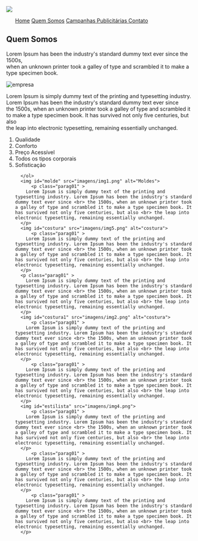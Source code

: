 
<!DOCTYPE html>
<html lang="pt-br">
<head>
  <meta charset="UTF-8">
  <meta name="viewport" content="width=device-width, initial-scale=1.0">
  <link rel="stylesheet" href="css/home.css">
  <script src="js/index.js"></script>
  <title>TopFlow</title>
</head>
<body >
  <img id="img01" src="imagens/Modelo.jpg">
  <div class="cabecalho" >
    <ul >
      <a class="menu" href="home.html" >Home</a>
      <a class="menu" href="quemsomos.html">Quem Somos</a>
      <a class="menu" href="campanhas.html" >Campanhas Publicitárias </a>
      <a class="menu" href="#" >Contato</a>
    </ul>
  </div>
  <div class="text" >
    <h2 class="titulo" > Quem Somos</h2>
    <p class="parag01" >
	    Lorem Ipsum has been the industry's standard dummy text ever since the 1500s,<br> when an unknown printer took a galley of type and scrambled it to make a type specimen book.
	  </p>
	  <img id="img" src="imagens/img.png" alt="empresa" >
	  <p class="parag01" >
	    Lorem Ipsum is simply dummy text of the printing and typesetting industry. Lorem Ipsum has been the industry's standard dummy text ever since <br> the 1500s, when an unknown printer took a galley of type and scrambled it to make a type specimen book. It has survived not only five centuries, but also <br> the leap into electronic typesetting, remaining essentially unchanged.
	  </p>
	  <ol id="lista">
	    <li >Qualidade </li>
	    <li >Conforto</li>
	    <li >Preço Acessível </li>
	    <li >Todos os tipos corporais </li>
	    <li >Sofisticação </li>
	    
	  </ol>
	  <img id="molde" src="imagens/img1.png" alt="Moldes">
	  	  <p class="parag01" >
	    Lorem Ipsum is simply dummy text of the printing and typesetting industry. Lorem Ipsum has been the industry's standard dummy text ever since <br> the 1500s, when an unknown printer took a galley of type and scrambled it to make a type specimen book. It has survived not only five centuries, but also <br> the leap into electronic typesetting, remaining essentially unchanged.
	  </p>
	  <img id="costura" src="imagens/img5.png" alt="costura">
	  	  <p class="parag01" >
	    Lorem Ipsum is simply dummy text of the printing and typesetting industry. Lorem Ipsum has been the industry's standard dummy text ever since <br> the 1500s, when an unknown printer took a galley of type and scrambled it to make a type specimen book. It has survived not only five centuries, but also <br> the leap into electronic typesetting, remaining essentially unchanged.
	  </p>
	  <p class="parag01" >
	    Lorem Ipsum is simply dummy text of the printing and typesetting industry. Lorem Ipsum has been the industry's standard dummy text ever since <br> the 1500s, when an unknown printer took a galley of type and scrambled it to make a type specimen book. It has survived not only five centuries, but also <br> the leap into electronic typesetting, remaining essentially unchanged.
	  </p>
	  <img id="costura1" src="imagens/img2.png" alt="costura">
	  	  <p class="parag01" >
	    Lorem Ipsum is simply dummy text of the printing and typesetting industry. Lorem Ipsum has been the industry's standard dummy text ever since <br> the 1500s, when an unknown printer took a galley of type and scrambled it to make a type specimen book. It has survived not only five centuries, but also <br> the leap into electronic typesetting, remaining essentially unchanged.
	  </p>
	  	  <p class="parag01" >
	    Lorem Ipsum is simply dummy text of the printing and typesetting industry. Lorem Ipsum has been the industry's standard dummy text ever since <br> the 1500s, when an unknown printer took a galley of type and scrambled it to make a type specimen book. It has survived not only five centuries, but also <br> the leap into electronic typesetting, remaining essentially unchanged.
	  </p>
	  <img id="estilista" src="imagens/img4.png">
	  	  <p class="parag01" >
	    Lorem Ipsum is simply dummy text of the printing and typesetting industry. Lorem Ipsum has been the industry's standard dummy text ever since <br> the 1500s, when an unknown printer took a galley of type and scrambled it to make a type specimen book. It has survived not only five centuries, but also <br> the leap into electronic typesetting, remaining essentially unchanged.
	  </p>
	  	  <p class="parag01" >
	    Lorem Ipsum is simply dummy text of the printing and typesetting industry. Lorem Ipsum has been the industry's standard dummy text ever since <br> the 1500s, when an unknown printer took a galley of type and scrambled it to make a type specimen book. It has survived not only five centuries, but also <br> the leap into electronic typesetting, remaining essentially unchanged.
	  </p>
	  	  <p class="parag01" >
	    Lorem Ipsum is simply dummy text of the printing and typesetting industry. Lorem Ipsum has been the industry's standard dummy text ever since <br> the 1500s, when an unknown printer took a galley of type and scrambled it to make a type specimen book. It has survived not only five centuries, but also <br> the leap into electronic typesetting, remaining essentially unchanged.
	  </p>
	  
  </div>
  
</body>
